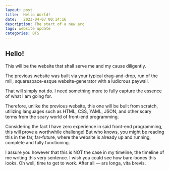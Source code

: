 ```yaml
---
layout: post
title:  Hello World!
date:   2023-04-07 00:14:16
description: The start of a new arc
tags: website update
categories: BTS
---
```

  <h2>Hello!</h2>
  <p>This will be the website that shall serve me and my cause diligently.</p>
  <p>The previous website was built via your typical drag-and-drop, run of the mill, squarespace-esque website-generator with a ludicrous paywall.</p>
  <p>That will simply not do. I need something more to fully capture the essence of what I am going for.</p>
  <p>Therefore, unlike the previous website, this one will be built from scratch, utilizing languages such as HTML, CSS, YAML, JSON, and other scary terms from the scary world of front-end programming.</p>
  <p>Considering the fact I have zero experience in said front-end programming, this will prove a worthwhile challenge! But who knows, you might be reading this in the far, far-future, where the website is already up and running, complete and fully functioning.</p>
  <p>I assure you however that this is NOT the case in my timeline, the timeline of me writing this very sentence. I wish you could see how bare-bones this looks. Oh well, time to get to work. After all — ars longa, vita brevis.</p>
